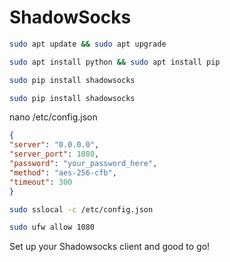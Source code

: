 # ShadowSocks

```bash
sudo apt update && sudo apt upgrade
```
```bash
sudo apt install python && sudo apt install pip
```
```bash
sudo pip install shadowsocks
```
```bash
sudo pip install shadowsocks
```
nano /etc/config.json
```json
{
"server": "0.0.0.0",
"server_port": 1080,
"password": "your_password_here",
"method": "aes-256-cfb",
"timeout": 300
}
```
```bash
sudo sslocal -c /etc/config.json
```
```bash
sudo ufw allow 1080
```
Set up your Shadowsocks client and good to go!
